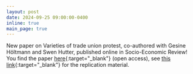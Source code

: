 ```yaml
---
layout: post
date: 2024-09-25 09:00:00-0400
inline: true
main_page: true
---
```


New paper on Varieties of trade union protest, co-authored with Gesine Höltmann and Swen Hutter, published online in Socio-Economic Review!
<br>
You find the paper [here](https://doi.org/10.1093/ser/mwae056){:target="\_blank"} (open access), see [this link](https://doi.org/10.7910/DVN/BZWZUA){:target="\_blank"} for the replication material.
